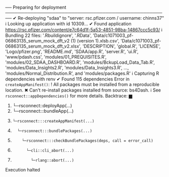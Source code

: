 ── Preparing for deployment ────────────────────────────────────────────────────
✔ Re-deploying "sdaa" to "server: rsc.pfizer.com / username: chinns37"
ℹ Looking up application with id 10309...
✔ Found application <https://rsc.pfizer.com/content/e7c64d1f-5a53-4851-98ba-14867ccc5c93/>
ℹ Bundling 22 files: '.Rbuildignore', '.RData', 'Data/c1071003_pf-06863135_serum_mock_dft_v2 (1) (version 1).xlsb.csv', 'Data/c1071003_pf-06863135_serum_mock_dft_v2.xlsx', 'DESCRIPTION', 'global.R', 'LICENSE', 'Logo/pfizer.png', 'README.md', 'SDAA/app.R', 'server.R', 'ui.R', 'www/pdash.css', 'modules/01_PREQUISITES.R', 'modules/02_SDAA_DASHBOARD.R', 'modules/BckupLoad_Data_Tab.R', 'modules/Data_Insights2.R', 'modules/Data_Insights3.R', …, 'modules/Normal_Distribution.R', and 'modules/packages.R'
ℹ Capturing R dependencies with renv
✔ Found 115 dependencies
Error in `createAppManifest()`:
! All packages must be installed from a reproducible location.
✖ Can't re-install packages installed from source: bs4Dash.
ℹ See `rsconnect::appDependencies()` for more details.
Backtrace:
    ▆
 1. └─rsconnect::deployApp(...)
 2.   └─rsconnect:::bundleApp(...)
 3.     └─rsconnect:::createAppManifest(...)
 4.       └─rsconnect:::bundlePackages(...)
 5.         └─rsconnect:::checkBundlePackages(deps, call = error_call)
 6.           └─cli::cli_abort(...)
 7.             └─rlang::abort(...)
Execution halted
